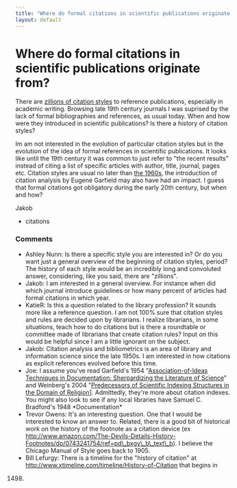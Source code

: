 ```yaml
---
title: "Where do formal citations in scientific publications originate from?"
layout: default
---
```

Where do formal citations in scientific publications originate from?
=====================
There are [zillions of citation
styles](http://citationstyles.org/styles/) to reference publications,
especially in academic writing. Browsing late 19th century journals I
was suprised by the lack of formal bibliographies and references, as
usual today. When and how were they introduced in scientific
publications? Is there a history of citation styles?

Im am not interested in the evolution of particular citation styles but
in the evolution of the idea of formal references in scientific
publications. It looks like until the 19th century it was common to just
refer to "the recent results" instead of citing a list of specific
articles with author, title, journal, pages etc. Citation styles are
usual no later than [the
1960s](http://books.google.com/ngrams/graph?content=citation+style&year_start=1900&year_end=2000&corpus=0&smoothing=3),
the introduction of citation analysis by Eugene Garfield may also have
had an impact. I guess that formal citations got obligatory during the
early 20th century, but when and how?

Jakob

<ul class="tags"><li class="tag">citations</li></ul>

### Comments ###
* Ashley Nunn: Is there a specific style you are interested in? Or do you want just a
general overview of the beginning of citation styles, period? The
history of each style would be an incredibly long and convoluted answer,
considering, like you said, there are "zillions".
* Jakob: I am interested in a general overview. For instance when did which
journal introduce guidelines or how many percent of articles had formal
citations in which year.
* KatieR: Is this a question related to the library profession? It sounds more
like a reference question. I am not 100% sure that citation styles and
rules are decided upon by librarians. I realize librarians, in some
situations, teach how to do citations but is there a roundtable or
committee made of librarians that create citation rules? Input on this
would be helpful since I am a little ignorant on the subject.
* Jakob: Citation analysis and bibliometrics is an area of library and
information science since the late 1950s. I am interested in how
citations as explicit references evolved before this time.
* Joe: I assume you've read Garfield's 1954 "[Association-of-Ideas Techniques
in Documentation: Sherpardizing the Literature of
Science](http://www.garfield.library.upenn.edu/papers/assocofideasy1954.html)"
and Weinberg's 2004 "[Predecessors of Scientific Indexing Structures in
the Domain of
Religion](http://web.archive.org/web/20070124201826/http://www.chemheritage.org/events/asist2002/11-weinberg.pdf)].
Admittedly, they're more about citation indexes. You might also look to
see if any local libraries have Samuel C. Bradford's 1948
\*Documentation\*
* Trevor Owens: It's an interesting question. One that I would be interested to know an
answer to. Related, there is a good bit of historical work on the
history of the footnote as a citation device (ex
http://www.amazon.com/The-Devils-Details-History-Footnotes/dp/0743241754/ref=pd\_bxgy\_b\_text\_b).
I believe the Chicago Manual of Style goes back to 1905.
* Bill Lefurgy: There is a timeline for the "history of citation" at
http://www.xtimeline.com/timeline/History-of-Citation that begins in
1498.


